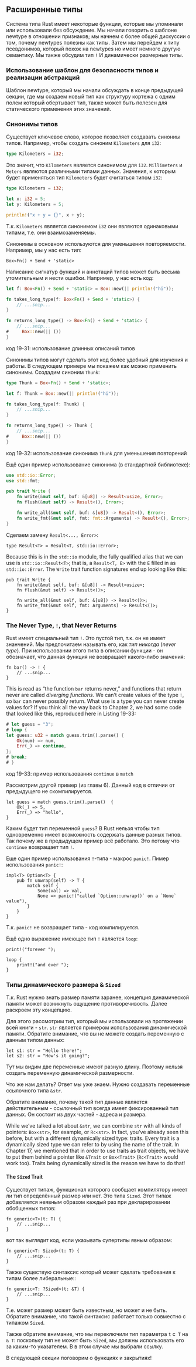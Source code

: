 ## Расширенные типы

Система типа Rust имеет некоторые функции, которые мы упоминали или использовали
без обсуждение. Мы начали говорить о шаблоне newtype в отношении признаков;
мы начнем с более общей дискуссии о том, почему newtypes полезны как
типы. Затем мы перейдем к типу псевдонимов, который похож на newtypes
но имеет немного другую семантику. Мы также обсудим тип `!` И
динамически размерные типы.


### Использование шаблон для безопасности типов и реализации абстракций

Шаблон newtype, который мы начали обсуждать в конце предыдущей секции, где мы
создаем новый тип как структуру кортежа с одним полем который обертывает тип,
также может быть полезен для статического применения этих значений.

### Синонимы типов

Существует ключевое слово, которое позволяет создавать синониы типов. Например,
чтобы создать синоним `Kilometers` для `i32`:

```rust
type Kilometers = i32;
```

Это значит, что `Kilometers` является синонимом для `i32`. `Millimeters` и `Meters`
являются различными типами данных. Значения, к которым будет применяться тип
`Kilometers` будет считаться типом `i32`:

```rust
type Kilometers = i32;

let x: i32 = 5;
let y: Kilometers = 5;

println!("x + y = {}", x + y);
```

Т.к. `Kilometers` является синонимом `i32` они являются одинаковыми типами, т.е.
они взаимозаменяемы.

Синонимы в основном используются для уменьшения повторяемости. Например, мы у нас
есть тип:

```rust,ignore
Box<Fn() + Send + 'static>
```
Написание сигнатур функций и аннотаций типов может быть весьма утомительным и
нести ошибки. Например, у нас есть код:

```rust
let f: Box<Fn() + Send + 'static> = Box::new(|| println!("hi"));

fn takes_long_type(f: Box<Fn() + Send + 'static>) {
    // ...snip...
}

fn returns_long_type() -> Box<Fn() + Send + 'static> {
    // ...snip...
#     Box::new(|| ())
}
```

<span class="caption">код 19-31: использование длинных описаний типов</span>

Синонимы типов могут сделать этот код более удобный для изучения и работы. В следующем
примере мы покажем как можно применить синонимы. Создадим синоним `Thunk`:

```rust
type Thunk = Box<Fn() + Send + 'static>;

let f: Thunk = Box::new(|| println!("hi"));

fn takes_long_type(f: Thunk) {
    // ...snip...
}

fn returns_long_type() -> Thunk {
    // ...snip...
#     Box::new(|| ())
}
```

<span class="caption">код 19-32: использование синонима `Thunk` для уменьшения
повторений</span>

Ещё один пример использование синонима (в стандартной библиотеке):

```rust
use std::io::Error;
use std::fmt;

pub trait Write {
    fn write(&mut self, buf: &[u8]) -> Result<usize, Error>;
    fn flush(&mut self) -> Result<(), Error>;

    fn write_all(&mut self, buf: &[u8]) -> Result<(), Error>;
    fn write_fmt(&mut self, fmt: fmt::Arguments) -> Result<(), Error>;
}
```

Сделаем замену  `Result<..., Error>`:

```rust,ignore
type Result<T> = Result<T, std::io::Error>;
```

Because this is in the `std::io` module, the fully qualified alias that we can
use is `std::io::Result<T>`; that is, a `Result<T, E>` with the `E` filled in
as `std::io::Error`. The `Write` trait function signatures end up looking like
this:

```rust,ignore
pub trait Write {
    fn write(&mut self, buf: &[u8]) -> Result<usize>;
    fn flush(&mut self) -> Result<()>;

    fn write_all(&mut self, buf: &[u8]) -> Result<()>;
    fn write_fmt(&mut self, fmt: Arguments) -> Result<()>;
}
```

### The Never Type, `!`, that Never Returns

Rust имеет специальный тип `!`. Это пустой тип, т.к. он не имеет знанчений. Мы
предпочитаем называть его, как *тип никогда* (*never type*). При использовании этого
типа в описании функции - он обозначает, что данная функция не возвращает какого-либо
значения:

```rust,ignore
fn bar() -> ! {
    // ...snip...
}
```

This is read as “the function `bar` returns never,” and functions that return
never are called *diverging functions*. We can’t create values of the type `!`,
so `bar` can never possibly return. What use is a type you can never create
values for? If you think all the way back to Chapter 2, we had some code that
looked like this, reproduced here in Listing 19-33:

```rust
# let guess = "3";
# loop {
let guess: u32 = match guess.trim().parse() {
    Ok(num) => num,
    Err(_) => continue,
};
# break;
# }
```

<span class="caption">код 19-33: пример использования `continue` в `match`</span>

Рассмотрим другой пример (из главы 6). Данный код в отличии от предыдущего
не скомпилируется.

```rust,ignore
let guess = match guess.trim().parse()  {
    Ok(_) => 5,
    Err(_) => "hello",
}
```

Каким будет тип переменной `guess`? В Rust нельзя чтобы тип одновременно имеет
возможность содержать данные разных типов. Так почему же в предыдущем пример
всё работало. Это потому что `continue` возвращает тип `!`.

Еще один пример использования `!`-типа - макрос `panic!`. Пимер использования
`panic!`:

```rust,ignore
impl<T> Option<T> {
    pub fn unwrap(self) -> T {
        match self {
            Some(val) => val,
            None => panic!("called `Option::unwrap()` on a `None` value"),
        }
    }
}
```

Т.к. `panic!` не возвращает типа - код компилируется.

Ещё одно выражение имеющее тип `!` является `loop`:

```rust,ignore
print!("forever ");

loop {
    print!("and ever ");
}
```

### Типы динамического размера & `Sized`

Т.к. Rust нужно знать размер памяти заранее, концепция динамической памяти может
возникнуть ощущение противоречивость. Далее раскроем эту концепцию.

Для этого рассмотрим тип, который мы использовали на протяжении всей книги - `str`.
`str` является примером использования динамической памяти. Обратите внимание, что
вы не можете создать переменную с данным типом данных:

```rust,ignore
let s1: str = "Hello there!";
let s2: str = "How's it going?";
```

Тут мы видим две переменные имеют разную длину. Поэтому нельзя создать переменную
динамической размерности.

Что же нам делать? Ответ мы уже знаем. Нужно создавать переменные ссылочного типа
`&str`.

Обратите внимание, почему такой тип данные является действительным - ссылочный тип
всегда имеет фиксированный тип данных. Он состоит из двух частей - адреса и размера.


<!-- Note for Carol: `Rc<str>` is only in an accepted RFC right now, check on
its progress and pull this out if it's not going to be stable by Oct -->

While we’ve talked a lot about `&str`, we can combine `str` with all kinds of
pointers: `Box<str>`, for example, or `Rc<str>`. In fact, you’ve already seen
this before, but with a different dynamically sized type: traits. Every trait
is a dynamically sized type we can refer to by using the name of the trait. In
Chapter 17, we mentioned that in order to use traits as trait objects, we have
to put them behind a pointer like `&Trait` or `Box<Trait>` (`Rc<Trait>` would
work too). Traits being dynamically sized is the reason we have to do that!

#### The `Sized` Trait

<!-- If we end up keeping the section on object safety in ch 17, we should add
a back reference here. /Carol -->

Существует типаж, функционал которого сообщает компилятору имеет ли тип определённый
размер или нет. Это типа `Sized`. Этот типаж добавляется неявным образом каждый
раз при декларировании обобщенных типов:

```rust,ignore
fn generic<T>(t: T) {
    // ...snip...
}
```

вот так выглядит код, если указывать супертипы явным образом:

```rust,ignore
fn generic<T: Sized>(t: T) {
    // ...snip...
}
```

Также существую синтаксис который может сделать требования к типам более либеральные::

```rust,ignore
fn generic<T: ?Sized>(t: &T) {
    // ...snip...
}
```

Т.е. может размер может быть известным, но может и не быть. Обратите внимание, что
такой синтаксис работает только совместно с типажом `Sized`.

Также обратите внимание, что мы переключили тип параметра `t` с` T` на `& T`: поскольку
тип не может быть `Sized`, мы должны использовать его за каким-то указателем. В
в этом случае мы выбрали ссылку.

В следующей секции поговорим о функциях и закрытиях!
